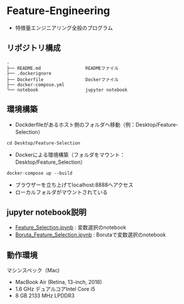# Feature-Engineering
* 特徴量エンジニアリング全般のプログラム

## リポジトリ構成
```
.
├── README.md                 READMEファイル
├── .dockerignore        
├── Dockerfile                Dockerファイル
├── docker-compose.yml
└── notebook                  jupyter notebook
```

## 環境構築

* Dockderfileがあるホスト側のフォルダへ移動（例：Desktop/Feature-Selection）
```
cd Desktop/Feature-Selection
```

* Dockerによる環境構築（フォルダをマウント：Desktop/Feature_Selection）
```
docker-compose up --build
```

* ブラウザーを立ち上げてlocalhost:8888へアクセス
* ローカルフォルダがマウントされている

## jupyter notebook説明
* [Feature_Selection.ipynb](https://github.com/ykato27/Feature-Selection/blob/main/notebook/Feature_Selection.ipynb) : 変数選択のnotebook
* [Boruta_Feature_Selection.ipynb](https://github.com/ykato27/Feature-Selection/blob/main/notebook/Boruta_Feature_Selection.ipynb) : Borutaで変数選択のnotebook

## 動作環境
マシンスペック（Mac)
- MacBook Air (Retina, 13-inch, 2018)
- 1.6 GHz デュアルコアIntel Core i5
- 8 GB 2133 MHz LPDDR3
